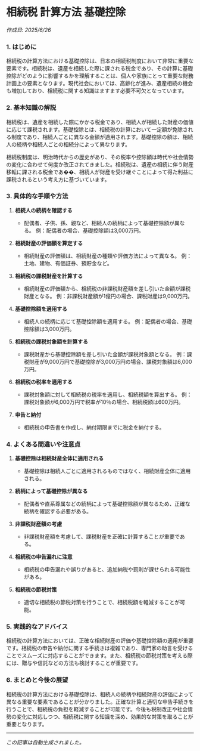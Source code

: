 # 相続税 計算方法 基礎控除

*作成日: 2025/6/26*

### 1. はじめに
相続税の計算方法における基礎控除は、日本の相続税制度において非常に重要な要素です。相続税は、遺産を相続した際に課される税金であり、その計算に基礎控除がどのように影響するかを理解することは、個人や家族にとって重要な財務計画上の要素となります。現代社会においては、高齢化が進み、遺産相続の機会も増加しており、相続税に関する知識はますます必要不可欠となっています。

### 2. 基本知識の解説
相続税は、遺産を相続した際にかかる税金であり、相続人が相続した財産の価値に応じて課税されます。基礎控除とは、相続税の計算において一定額が免除される制度であり、相続人ごとに異なる金額が適用されます。基礎控除の額は、相続人の続柄や相続人ごとの相続分によって異なります。

相続税制度は、明治時代からの歴史があり、その税率や控除額は時代や社会情勢の変化に合わせて何度か改正されてきました。相続税は、遺産の相続に伴う財産移転に課される税金であ��、相続人が財産を受け継ぐことによって得た利益に課税されるという考え方に基づいています。

### 3. 具体的な手順や方法
1. **相続人の続柄を確認する**
   - 配偶者、子供、孫、親など、相続人の続柄によって基礎控除額が異なる。
     例：配偶者の場合、基礎控除額は3,000万円。

2. **相続財産の評価額を算定する**
   - 相続財産の評価額は、相続財産の種類や評価方法によって異なる。
     例：土地、建物、有価証券、預貯金など。

3. **相続税の課税財産を計算する**
   - 相続財産の評価額から、相続税の非課税財産額を差し引いた金額が課税財産となる。
     例：非課税財産額が1億円の場合、課税財産は9,000万円。

4. **基礎控除額を適用する**
   - 相続人の続柄に応じて基礎控除額を適用する。
     例：配偶者の場合、基礎控除額は3,000万円。

5. **相続税の課税対象額を計算する**
   - 課税財産から基礎控除額を差し引いた金額が課税対象額となる。
     例：課税財産が9,000万円で基礎控除が3,000万円の場合、課税対象額は6,000万円。

6. **相続税の税率を適用する**
   - 課税対象額に対して相続税の税率を適用し、相続税額を算出する。
     例：課税対象額が6,000万円で税率が10％の場合、相続税額は600万円。

7. **申告と納付**
   - 相続税の申告書を作成し、納付期限までに税金を納付する。

### 4. よくある間違いや注意点
1. **基礎控除は相続財産全体に適用される**
   - 基礎控除は相続人ごとに適用されるものではなく、相続財産全体に適用される。

2. **続柄によって基礎控除が異なる**
   - 配偶者や直系尊属などの続柄によって基礎控除額が異なるため、正確な続柄を確認する必要がある。

3. **非課税財産額の考慮**
   - 非課税財産額を考慮して、課税財産を正確に計算することが重要である。

4. **相続税の申告漏れに注意**
   - 相続税の申告漏れや誤りがあると、追加納税や罰則が課せられる可能性がある。

5. **相続税の節税対策**
   - 適切な相続税の節税対策を行うことで、相続税額を軽減することが可能。

### 5. 実践的なアドバイス
相続税の計算方法においては、正確な相続財産の評価や基礎控除額の適用が重要です。相続税の申告や納付に関する手続きは複雑であり、専門家の助言を受けることでスムーズに対応することができます。また、相続税の節税対策を考える際には、贈与や信託などの方法も検討することが重要です。

### 6. まとめと今後の展望
相続税の計算方法における基礎控除は、相続人の続柄や相続財産の評価によって異なる重要な要素であることが分かりました。正確な計算と適切な申告手続きを行うことで、相続税の負担を軽減することが可能です。今後も税制改正や社会情勢の変化に対応しつつ、相続税に関する知識を深め、効果的な対策を取ることが重要となります。

---
*この記事は自動生成されました。*